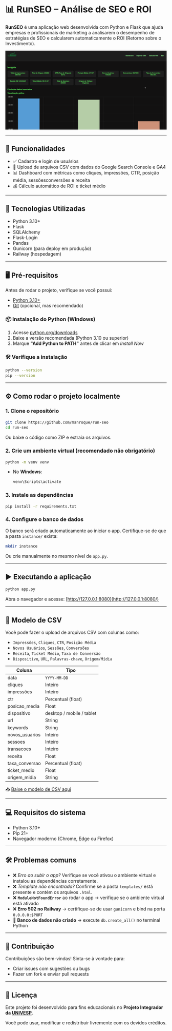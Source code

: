 # 📊 RunSEO – Análise de SEO e ROI

**RunSEO** é uma aplicação web desenvolvida com Python e Flask que ajuda empresas e profissionais de marketing a analisarem o desempenho de estratégias de SEO e calcularem automaticamente o ROI (Retorno sobre o Investimento).

<p align="center">
  <img src="./imgs/run-seo.gif" alt="Demonstração do Dashboard do RunSEO" width="800"/>
</p>

---

## 🚀 Funcionalidades

- ✅ Cadastro e login de usuários
- 📂 Upload de arquivos CSV com dados do Google Search Console e GA4
- 📊 Dashboard com métricas como cliques, impressões, CTR, posição média, sessõesconversões e receita
- 💰 Cálculo automático de ROI e ticket médio

---

## 🧩 Tecnologias Utilizadas

- Python 3.10+
- Flask
- SQLAlchemy
- Flask-Login
- Pandas
- Gunicorn (para deploy em produção)
- Railway (hospedagem)

---

## 🖥️ Pré-requisitos

Antes de rodar o projeto, verifique se você possui:

- [Python 3.10+](https://www.python.org/downloads/)
- [Git](https://git-scm.com/downloads) (opcional, mas recomendado)

### 📦 Instalação do Python (Windows)

1. Acesse [python.org/downloads](https://www.python.org/downloads/)
2. Baixe a versão recomendada (Python 3.10 ou superior)
3. Marque **"Add Python to PATH"** antes de clicar em *Install Now*

### 🛠 Verifique a instalação

```bash
python --version
pip --version
```

---

## ⚙️ Como rodar o projeto localmente

### 1. Clone o repositório

```bash
git clone https://github.com/manroque/run-seo
cd run-seo
```

Ou baixe o código como ZIP e extraia os arquivos.

### 2. Crie um ambiente virtual (recomendado não obrigatório)

```bash
python -m venv venv
```

- No **Windows**:
    
    ```bash
    venv\Scripts\activate
    ```
    

### 3. Instale as dependências

```bash
pip install -r requirements.txt
```

### 4. Configure o banco de dados

O banco será criado automaticamente ao iniciar o app. Certifique-se de que a pasta `instance/` exista:

```bash
mkdir instance

```

Ou crie manualmente no mesmo nível de `app.py`.

---

## ▶️ Executando a aplicação

```bash
python app.py
```

Abra o navegador e acesse: [http://127.0.0.1:8080](http://127.0.0.1:8080/)

---

## 📄 Modelo de CSV

Você pode fazer o upload de arquivos CSV com colunas como:

- `Impressões`, `Cliques`, `CTR`, `Posição Média`
- `Novos Usuários`, `Sessões`, `Conversões`
- `Receita`, `Ticket Médio`, `Taxa de Conversão`
- `Dispositivo`, `URL`, `Palavras-chave`, `Origem/Mídia`

| Coluna | Tipo |
| --- | --- |
| data | `YYYY-MM-DD` |
| cliques | Inteiro |
| impressões | Inteiro |
| ctr | Percentual (float) |
| posicao_media | Float |
| dispositivo | desktop / mobile / tablet |
| url | String |
| keywords | String |
| novos_usuarios | Inteiro |
| sessoes | Inteiro |
| transacoes | Inteiro |
| receita | Float |
| taxa_conversao | Percentual (float) |
| ticket_medio | Float |
| origem_midia | String |

📥 [Baixe o modelo de CSV aqui](https://drive.google.com/file/d/1xK90cpN-1i6cNGqRl6BEuviOF3pdA4U2/view?usp=sharing)

---

## 💻 Requisitos do sistema

- Python 3.10+
- Pip 21+
- Navegador moderno (Chrome, Edge ou Firefox)

---

## 🛠 Problemas comuns

- ❌ *Erro ao subir o app?* Verifique se você ativou o ambiente virtual e instalou as dependências corretamente.
- ❌ *Template não encontrado?* Confirme se a pasta `templates/` está presente e contém os arquivos `.html`.
- ❌ **`ModuleNotFoundError`** ao rodar o app → verifique se o ambiente virtual está ativado
- ❌ **Erro 502 no Railway** → certifique-se de usar `gunicorn` e bind na porta `0.0.0.0:$PORT`
- 📂 **Banco de dados não criado** → execute `db.create_all()` no terminal Python

---

## 🤝 Contribuição

Contribuições são bem-vindas! Sinta-se à vontade para:

- Criar issues com sugestões ou bugs
- Fazer um fork e enviar pull requests

---

## 📜 Licença

Este projeto foi desenvolvido para fins educacionais no **Projeto Integrador da [UNIVESP](https://univesp.br/)**.

Você pode usar, modificar e redistribuir livremente com os devidos créditos.
